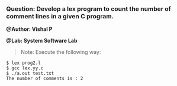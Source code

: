 ### Question: Develop a lex program to count the number of comment lines in a given C program.

**@Author: Vishal P**

**@Lab: System Software Lab**

> Note: Execute the following way:

```
$ lex prog2.l
$ gcc lex.yy.c
$ ./a.out test.txt
The number of comments is : 2
```
